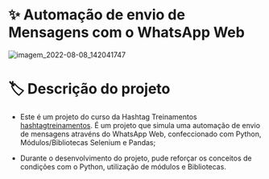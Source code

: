 # :sparkles: Automação de envio de Mensagens com o WhatsApp Web

![imagem_2022-08-08_142041747](https://ik.imagekit.io/rs4q00nqg/Captura_de_tela_2022-09-13_203440_XL-wFTns9.png?ik-sdk-version=javascript-1.4.3&updatedAt=1663112092979)

# :label: Descrição do projeto

- Este é um projeto do curso da Hashtag Treinamentos [hashtagtreinamentos]([https://origamid.com](https://hashtagtreinamentos.com)). É um projeto que simula uma automação de envio de mensagens atravéns do WhatsApp Web, confeccionado com Python, Módulos/Bibliotecas Selenium e Pandas;

- Durante o desenvolvimento do projeto, pude reforçar os conceitos de condições com o Python, utilização de módulos e Bibliotecas.

